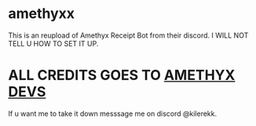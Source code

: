 # amethyxx 
This is an reupload of Amethyx Receipt Bot from their discord.
I WILL NOT TELL U HOW TO SET IT UP.
# ALL CREDITS GOES TO [AMETHYX DEVS](https://amethyx.net/)
If u want me to take it down messsage me on discord @kilerekk.

